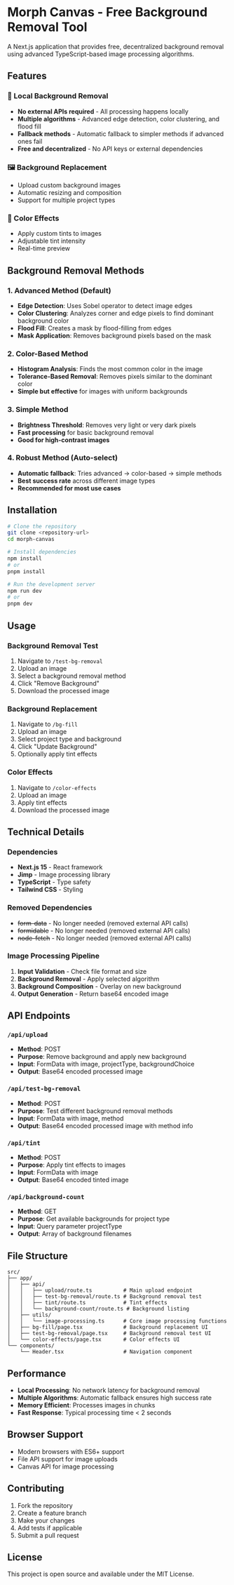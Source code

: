 # Morph Canvas - Free Background Removal Tool

A Next.js application that provides free, decentralized background removal using advanced TypeScript-based image processing algorithms.

## Features

### 🎨 Local Background Removal
- **No external APIs required** - All processing happens locally
- **Multiple algorithms** - Advanced edge detection, color clustering, and flood fill
- **Fallback methods** - Automatic fallback to simpler methods if advanced ones fail
- **Free and decentralized** - No API keys or external dependencies

### 🖼️ Background Replacement
- Upload custom background images
- Automatic resizing and composition
- Support for multiple project types

### 🎯 Color Effects
- Apply custom tints to images
- Adjustable tint intensity
- Real-time preview

## Background Removal Methods

### 1. Advanced Method (Default)
- **Edge Detection**: Uses Sobel operator to detect image edges
- **Color Clustering**: Analyzes corner and edge pixels to find dominant background color
- **Flood Fill**: Creates a mask by flood-filling from edges
- **Mask Application**: Removes background pixels based on the mask

### 2. Color-Based Method
- **Histogram Analysis**: Finds the most common color in the image
- **Tolerance-Based Removal**: Removes pixels similar to the dominant color
- **Simple but effective** for images with uniform backgrounds

### 3. Simple Method
- **Brightness Threshold**: Removes very light or very dark pixels
- **Fast processing** for basic background removal
- **Good for high-contrast images**

### 4. Robust Method (Auto-select)
- **Automatic fallback**: Tries advanced → color-based → simple methods
- **Best success rate** across different image types
- **Recommended for most use cases**

## Installation

```bash
# Clone the repository
git clone <repository-url>
cd morph-canvas

# Install dependencies
npm install
# or
pnpm install

# Run the development server
npm run dev
# or
pnpm dev
```

## Usage

### Background Removal Test
1. Navigate to `/test-bg-removal`
2. Upload an image
3. Select a background removal method
4. Click "Remove Background"
5. Download the processed image

### Background Replacement
1. Navigate to `/bg-fill`
2. Upload an image
3. Select project type and background
4. Click "Update Background"
5. Optionally apply tint effects

### Color Effects
1. Navigate to `/color-effects`
2. Upload an image
3. Apply tint effects
4. Download the processed image

## Technical Details

### Dependencies
- **Next.js 15** - React framework
- **Jimp** - Image processing library
- **TypeScript** - Type safety
- **Tailwind CSS** - Styling

### Removed Dependencies
- ~~form-data~~ - No longer needed (removed external API calls)
- ~~formidable~~ - No longer needed (removed external API calls)
- ~~node-fetch~~ - No longer needed (removed external API calls)

### Image Processing Pipeline
1. **Input Validation** - Check file format and size
2. **Background Removal** - Apply selected algorithm
3. **Background Composition** - Overlay on new background
4. **Output Generation** - Return base64 encoded image

## API Endpoints

### `/api/upload`
- **Method**: POST
- **Purpose**: Remove background and apply new background
- **Input**: FormData with image, projectType, backgroundChoice
- **Output**: Base64 encoded processed image

### `/api/test-bg-removal`
- **Method**: POST
- **Purpose**: Test different background removal methods
- **Input**: FormData with image, method
- **Output**: Base64 encoded processed image with method info

### `/api/tint`
- **Method**: POST
- **Purpose**: Apply tint effects to images
- **Input**: FormData with image
- **Output**: Base64 encoded tinted image

### `/api/background-count`
- **Method**: GET
- **Purpose**: Get available backgrounds for project type
- **Input**: Query parameter projectType
- **Output**: Array of background filenames

## File Structure

```
src/
├── app/
│   ├── api/
│   │   ├── upload/route.ts          # Main upload endpoint
│   │   ├── test-bg-removal/route.ts # Background removal test
│   │   ├── tint/route.ts            # Tint effects
│   │   └── background-count/route.ts # Background listing
│   ├── utils/
│   │   └── image-processing.ts      # Core image processing functions
│   ├── bg-fill/page.tsx             # Background replacement UI
│   ├── test-bg-removal/page.tsx     # Background removal test UI
│   └── color-effects/page.tsx       # Color effects UI
└── components/
    └── Header.tsx                   # Navigation component
```

## Performance

- **Local Processing**: No network latency for background removal
- **Multiple Algorithms**: Automatic fallback ensures high success rate
- **Memory Efficient**: Processes images in chunks
- **Fast Response**: Typical processing time < 2 seconds

## Browser Support

- Modern browsers with ES6+ support
- File API support for image uploads
- Canvas API for image processing

## Contributing

1. Fork the repository
2. Create a feature branch
3. Make your changes
4. Add tests if applicable
5. Submit a pull request

## License

This project is open source and available under the MIT License.
